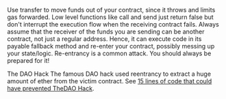 Use transfer to move funds out of your contract, since it throws and limits gas forwarded. Low level functions like call and send just return false but don't interrupt the execution flow when the receiving contract fails.
Always assume that the receiver of the funds you are sending can be another contract, not just a regular address. Hence, it can execute code in its payable fallback method and re-enter your contract, possibly messing up your state/logic.
Re-entrancy is a common attack. You should always be prepared for it!
 
The DAO Hack
The famous DAO hack used reentrancy to extract a huge amount of ether from the victim contract. See [15 lines of code that could have prevented TheDAO Hack](https://blog.openzeppelin.com/15-lines-of-code-that-could-have-prevented-thedao-hack-782499e00942).